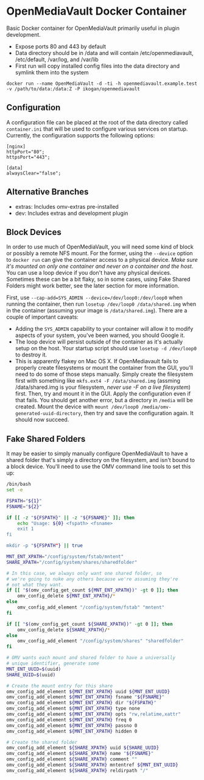 # OpenMediaVault Docker Container

Basic Docker container for OpenMediaVault primarily useful
in plugin development.

- Expose ports 80 and 443 by default
- Data directory should be in /data and will contain
  /etc/openmediavault, /etc/default, /var/log, and /var/lib
- First run will copy installed config files into the
  data directory and symlink them into the system

```
docker run --name OpenMediaVault -d -ti -h openmediavault.example.test -v /path/to/data:/data:Z -P ikogan/openmediavault
```

## Configuration
A configuration file can be placed at the root of the data
directory called `container.ini` that will be used to configure
various services on startup. Currently, the configuration supports
the following options:

```
[nginx]
httpPort="80";
httpsPort="443";

[data]
alwaysClear="false";
```

## Alternative Branches

- extras: Includes omv-extras pre-installed
- dev: Includes extras and development plugin

## Block Devices

In order to use much of OpenMediaVault, you will need some kind of block
or possibly a remote NFS mount. For the former, using the `--device`
option to `docker run` can give the container access to a physical device.
*Make sure it's mounted on only one container and never on a container
and the host*. You can use a loop device if you don't have any physical devices.
Sometimes these can be a bit flaky, so in some cases, using Fake Shared Folders
might work better, see the later section for more information.

First, use `--cap-add=SYS_ADMIN --device=/dev/loop0:/dev/loop0`
when running the container, then run `losetup /dev/loop0 /data/shared.img` when
in the container (assuming your image is `/data/shared.img`).
There are a couple of important caveats:

- Adding the `SYS_ADMIN` capability to your container will allow it to modify
  aspects of your system, you've been warned, you should Google it.
- The loop device will persist outside of the container as it's actually setup
  on the host. Your startup script should use `losetup -d /dev/loop0` to
  destroy it.
- This is apparently flakey on Mac OS X. If OpenMediavault fails to properly
  create filesystems or mount the container from the GUI, you'll need to do
  some of those steps manually. Simply create the filesystem first with
  something like `mkfs.ext4 -F /data/shared.img` (assming /data/shared.img is
  your filesystem, *never use -F on a live filesystem*) first. Then, try and
  mount it in the GUI. Apply the configuration even if that fails. You should
  get another error, but a directory in `/media` will be created. Mount the
  device with `mount /dev/loop0 /media/omv-generated-uuid-directory`, then
  try and save the configuration again. It should now succeed.

## Fake Shared Folders

It may be easier to simply manually configure OpenMediaVault to have a shared
folder that's simply a directory on the filesystem, and isn't bound to a block
device. You'll need to use the OMV command line tools to set this up:

```sh
/bin/bash
set -e

FSPATH="${1}"
FSNAME="${2}"

if [[ -z "${FSPATH}" || -z "${FSNAME}" ]]; then
    echo "Usage: ${0} <fspath> <fsname>
    exit 1
fi

mkdir -p "${FSPATH"} || true

MNT_ENT_XPATH="/config/system/fstab/mntent"
SHARE_XPATH="/config/system/shares/sharedfolder"

# In this case, we always only want one shared folder, so
# we're going to nuke any others because we're assuming they're
# not what they want.
if [[ "$(omv_config_get_count ${MNT_ENT_XPATH})" -gt 0 ]]; then
    omv_config_delete ${MNT_ENT_XPATH}/*
else
    omv_config_add_element "/config/system/fstab" "mntent"
fi

if [[ "$(omv_config_get_count ${SHARE_XPATH})" -gt 0 ]]; then
    omv_config_delete ${SHARE_XPATH}/*
else
    omv_config_add_element "/config/system/shares" "sharedfolder"
fi

# OMV wants each mount and shared folder to have a universally
# unique identifier, generate some
MNT_ENT_UUID=$(uuid)
SHARE_UUID=$(uuid)

# Create the mount entry for this share
omv_config_add_element ${MNT_ENT_XPATH} uuid ${MNT_ENT_UUID}
omv_config_add_element ${MNT_ENT_XPATH} fsname "${FSNAME}"
omv_config_add_element ${MNT_ENT_XPATH} dir "${FSPATH}"
omv_config_add_element ${MNT_ENT_XPATH} type none
omv_config_add_element ${MNT_ENT_XPATH} opts "rw,relatime,xattr"
omv_config_add_element ${MNT_ENT_XPATH} freq 0
omv_config_add_element ${MNT_ENT_XPATH} passno 0
omv_config_add_element ${MNT_ENT_XPATH} hidden 0

# Create the shared folder
omv_config_add_element ${SHARE_XPATH} uuid ${SHARE_UUID}
omv_config_add_element ${SHARE_XPATH} name "${FSNAME}"
omv_config_add_element ${SHARE_XPATH} comment ""
omv_config_add_element ${SHARE_XPATH} mntentref ${MNT_ENT_UUID}
omv_config_add_element ${SHARE_XPATH} reldirpath "/"
```
